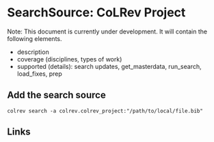 # SearchSource: CoLRev Project

Note: This document is currently under development. It will contain the following elements.

- description
- coverage (disciplines, types of work)
- supported (details): search updates, get_masterdata, run_search, load_fixes, prep

## Add the search source

```
colrev search -a colrev.colrev_project:"/path/to/local/file.bib"
```

## Links
